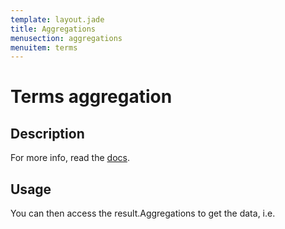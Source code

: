 ```yaml
---
template: layout.jade
title: Aggregations
menusection: aggregations
menuitem: terms
---
```



# Terms aggregation

## Description

For more info, read the [docs]().

## Usage



You can then access the result.Aggregations to get the data, i.e.

